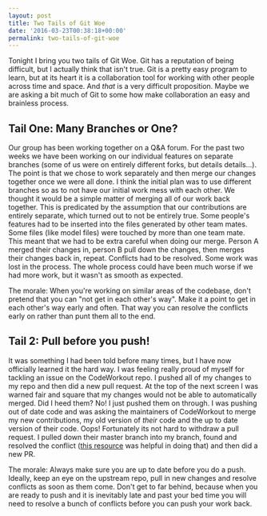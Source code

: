 ```yaml
---
layout: post
title: Two Tails of Git Woe
date: '2016-03-23T00:38:18+00:00'
permalink: two-tails-of-git-woe
---
```

Tonight I bring you two tails of Git Woe. Git has a reputation of being difficult, but I actually think that isn't true. Git is a pretty easy program to learn, but at its heart it is a collaboration tool for working with other people across time and space. And _that_ is a very difficult proposition. Maybe we are asking a bit much of Git to some how make collaboration an easy and brainless process.

## Tail One: Many Branches or One?

Our group has been working together on a Q&A forum. For the past two weeks we have been working on our individual features on separate branches (some of us were on entirely different forks, but details details...). The point is that we chose to work separately and then merge our changes together once we were all done. I think the initial plan was to use different branches so as to not have our initial work mess with each other. We thought it would be a simple matter of merging all of our work back together. This is predicated by the assumption that our contributions are entirely separate, which turned out to not be entirely true. Some people's features had to be inserted into the files generated by other team mates. Some files (like model files) were touched by more than one team mate. This meant that we had to be extra careful when doing our merge. Person A merged their changes in, person B pull down the changes, then merges their changes back in, repeat. Conflicts had to be resolved. Some work was lost in the process. The whole process could have been much worse if we had more work, but it wasn't as smooth as expected.

The morale: When you're working on similar areas of the codebase, don't pretend that you can "not get in each other's way". Make it a point to get in each other's way early and often.  That way you can resolve the conflicts early on rather than punt them all to the end.

## Tail 2: Pull before you push!

It was something I had been told before many times, but I have now officially learned it the hard way. I was feeling really proud of myself for tackling an issue on the CodeWorkout repo. I pushed all of my changes to my repo and then did a new pull request. At the top of the next screen I was warned fair and square that my changes would not be able to automatically merged. Did I heed them? No! I just pushed them on through. I was pushing out of date code and was asking the maintainers of CodeWorkout to merge my new contributions, my old version of _their_ code and the up to date version of their code. Oops! Fortunately its not hard to withdraw a pull request. I pulled down their master branch into my branch, found and resolved the conflict ([this resource][1] was helpful in doing that) and then did a new PR. 

The morale: Always make sure you are up to date before you do a push. Ideally, keep an eye on the upstream repo, pull in new changes and resolve conflicts as soon as them come. Don't get to far behind, because when you are ready to push and it is inevitably late and past your bed time you will need to resolve a bunch of conflicts before you can push your work back.


  [1]: http://genomewiki.ucsc.edu/index.php/Resolving_merge_conflicts_in_Git
